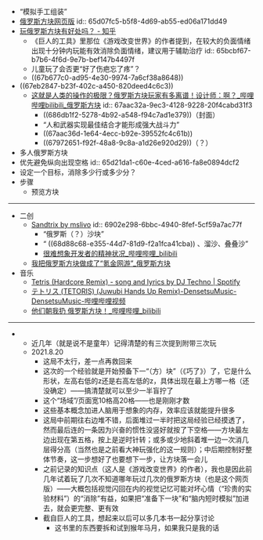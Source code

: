 - “模拟手工组装”
- [俄罗斯方块网页版](https://www.minesweeper.cn/falling/)
  id:: 65d07fc5-b5f8-4d69-ab55-ed06a171dd49
- [玩俄罗斯方块有好处吗？ - 知乎](https://www.zhihu.com/question/313544263)
	- 《巨人的工具》里那位《游戏改变世界》的作者提到，在较大的负面情绪出现十分钟内玩能有效消除负面情绪，建议用于辅助治疗
	  id:: 65bcbf67-b7b6-4f6d-9e7b-bef147b4497f
	- 儿童玩了会否更“好了伤疤忘了疼”？
	- ((67b677c0-ad95-4e30-9974-7a6cf38a8648))
- ((67eb2847-b23f-402c-a450-820deed4c6c3))
	- [这就是人类的操作的极限？俄罗斯方块玩家有多离谱！设计师：啊？_哔哩哔哩bilibili_俄罗斯方块](https://www.bilibili.com/video/BV1fr4y1o7Vg)
	  id:: 67aac32a-9ec3-4128-9228-20f4cabd31f3
		- ((686db1f2-5278-4b92-a548-f94c7ad1e379))（封面）
		- “人和武器实现最佳结合才能形成强大战斗力”
		- ((67aac36d-1e64-4ecc-b92e-39552fc4c61b))
		- ((67972651-f92f-48a8-9c8a-a1d26e920d29))（？）
- 多人俄罗斯方块
- 优先避免纵向出现空格
  id:: 65d21da1-c60e-4ced-a616-fa8e0894dcf2
- 设定一个目标，消除多少行或多少分？
- 步骤
	- 预览方块
- ---
- 二创
	- [Sandtrix by mslivo](https://mslivo.itch.io/sandtrix)
	  id:: 6902e298-6bbc-4940-8fef-5cf59a7ac77f
		- “俄罗斯（？）沙块”
		- “ ((68d88c68-e355-44d7-81d9-f2a1fca41cba)) 、溜沙、叠叠沙”
		- [很难想象开发者的精神状况_哔哩哔哩_bilibili](https://www.bilibili.com/video/BV1Es4y1C7FN/)
	- [我把俄罗斯方块做成了“氪金网游”_俄罗斯方块](https://www.bilibili.com/video/BV1ke4y117bY/)
- 音乐
	- [Tetris (Hardcore Remix) - song and lyrics by DJ Techno | Spotify](https://open.spotify.com/track/138t7y1dYZdIlIPeFke4JY?si=36fc2a9955bd445a)
	- [テトリス (TETORIS) (Juwubi Hands Up Remix)-DensetsuMusic-DensetsuMusic-哔哩哔哩视频](https://www.bilibili.com/list/71344657)
	- [他们朝我扔 俄罗斯方块！_哔哩哔哩_bilibili](https://www.bilibili.com/video/BV1maVTzDEYr/)
- ---
-
	- 近几年（就是说不是童年）记得清楚的有三次提到附带三次玩
	- 2021.8.20
		- 这局不太行，差一点再救回来
		- 这次的一个经验就是开始预备下一“（方）块”（《巧了》）了，它是什么形状，左高右低的z还是右高左低的z，具体出现在最上方哪一格（还没确定）——搞清楚就可以至少一半盲拧了
		- 这个“场域”/页面宽10格高20格——也是刚刚才数
		- 这些基本概念加进人脑用于想象的内存，效率应该就能提升很多
		- 这局中前期往右边堆不错，后面堆过一半时把这局经验已经摸透了，然而最后连的一条因为兴奋的惯性没竖好就按了下空格——方块最左边出现在第五格，按上是逆时针转；或多或少地斜着堆一边一次消几层得分高（当然也是之前看大神玩强化的这一规则）；中后期控制好整体节奏，这一步想好了也要想下一步，让方块落一会儿
		- 之前记录的知识点（这人是《游戏改变世界》的作者），我也是因此前几年试着玩了几次不知道哪年玩过几次的俄罗斯方块（也是这个网页版）——大概包括视觉闪回在内的视觉记忆可能对坏心情（“珍贵的实验材料”）的“消除”有益，如果把“准备下一块”和“脑内短时模拟”加进去，就会更完整、更有效
		- 截自巨人的工具，想起来以后可以多几本书一起分享讨论
			- 这书里的东西要拆和试到猴年马月，如果我只是我的话